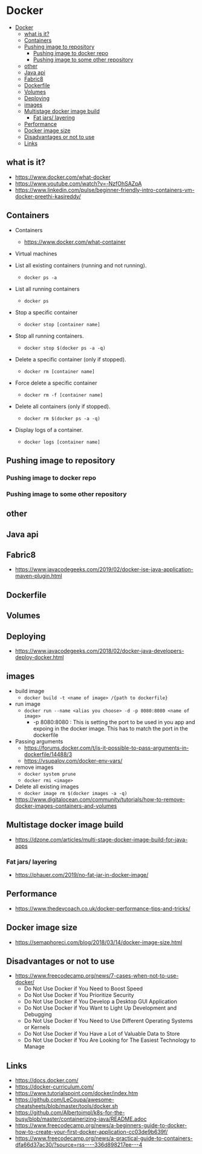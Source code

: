 # Docker

- [Docker](#docker)
	- [what is it?](#what-is-it)
	- [Containers](#containers)
	- [Pushing image to repository](#pushing-image-to-repository)
		- [Pushing image to docker repo](#pushing-image-to-docker-repo)
		- [Pushing image to some other repository](#pushing-image-to-some-other-repository)
	- [other](#other)
	- [Java api](#java-api)
	- [Fabric8](#fabric8)
	- [Dockerfile](#dockerfile)
	- [Volumes](#volumes)
	- [Deploying](#deploying)
	- [images](#images)
	- [Multistage docker image build](#multistage-docker-image-build)
		- [Fat jars/ layering](#fat-jars-layering)
	- [Performance](#performance)
	- [Docker image size](#docker-image-size)
	- [Disadvantages or not to use](#disadvantages-or-not-to-use)
	- [Links](#links)

## what is it?

  - https://www.docker.com/what-docker
  - https://www.youtube.com/watch?v=-NzfOhSAZpA
  - https://www.linkedin.com/pulse/beginner-friendly-intro-containers-vm-docker-preethi-kasireddy/

## Containers

- Containers
  - https://www.docker.com/what-container
- Virtual machines

- List all existing containers (running and not running).
  - `docker ps -a`
- List all running containers
  - `docker ps`
- Stop a specific container
  - `docker stop [container name]`
- Stop all running containers.
  - `docker stop $(docker ps -a -q)`
- Delete a specific container (only if stopped).
  - `docker rm [container name]`
- Force delete a specific container
  - `docker rm -f [container name]`
- Delete all containers (only if stopped).
  - `docker rm $(docker ps -a -q)`
- Display logs of a container.
  - `docker logs [container name]`

## Pushing image to repository

### Pushing image to docker repo

### Pushing image to some other repository

## other


## Java api


## Fabric8

- https://www.javacodegeeks.com/2019/02/docker-ise-java-application-maven-plugin.html

## Dockerfile

## Volumes

## Deploying

- https://www.javacodegeeks.com/2018/02/docker-java-developers-deploy-docker.html

## images

- build image
  - `docker build -t <name of image> /{path to dockerfile}`
- run image
  - `docker run --name <alias you choose> -d -p 8080:8080 <name of image>`
    - -p 8080:8080 : This is setting the port to be used in you app and expoing in the docker image. This has to match the port in the dockerfile
- Passing arguments
  - https://forums.docker.com/t/is-it-possible-to-pass-arguments-in-dockerfile/14488/3
  - https://vsupalov.com/docker-env-vars/
- remove images
  - `docker system prune`
  - `docker rmi <image>`
- Delete all existing images
  - `docker image rm $(docker images -a -q)`
- https://www.digitalocean.com/community/tutorials/how-to-remove-docker-images-containers-and-volumes

## Multistage docker image build

- https://dzone.com/articles/multi-stage-docker-image-build-for-java-apps


### Fat jars/ layering

- https://phauer.com/2019/no-fat-jar-in-docker-image/

## Performance

- https://www.thedevcoach.co.uk/docker-performance-tips-and-tricks/

## Docker image size

- https://semaphoreci.com/blog/2018/03/14/docker-image-size.html


## Disadvantages or not to use

- https://www.freecodecamp.org/news/7-cases-when-not-to-use-docker/
  - Do Not Use Docker if You Need to Boost Speed
  - Do Not Use Docker if You Prioritize Security
  - Do Not Use Docker if You Develop a Desktop GUI Application
  - Do Not Use Docker if You Want to Light Up Development and Debugging
  - Do Not Use Docker if You Need to Use Different Operating Systems or Kernels
  - Do Not Use Docker if You Have a Lot of Valuable Data to Store
  - Do Not Use Docker if You Are Looking for The Easiest Technology to Manage

## Links

- https://docs.docker.com/
- https://docker-curriculum.com/
- https://www.tutorialspoint.com/docker/index.htm
- https://github.com/LeCoupa/awesome-cheatsheets/blob/master/tools/docker.sh
- https://github.com/Albertoimpl/k8s-for-the-busy/blob/master/containerizing-java/README.adoc
- https://www.freecodecamp.org/news/a-beginners-guide-to-docker-how-to-create-your-first-docker-application-cc03de9b639f/
- https://www.freecodecamp.org/news/a-practical-guide-to-containers-dfa66d37ac30/?source=rss----336d898217ee---4
